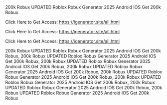 200k Robux UPDATED Roblox Robux Generator 2025 Android IOS Get 200k Robux

Click Here to Get Access: https://igenerator.site/all.html

Click Here to Get Access: https://igenerator.site/all.html

Click Here to Get Access: https://igenerator.site/all.html

200k Robux UPDATED Roblox Robux Generator 2025 Android IOS Get 200k Robux, 200k Robux UPDATED Roblox Robux Generator 2025 Android IOS Get 200k Robux, 200k Robux UPDATED Roblox Robux Generator 2025 Android IOS Get 200k Robux, 200k Robux UPDATED Roblox Robux Generator 2025 Android IOS Get 200k Robux, 200k Robux UPDATED Roblox Robux Generator 2025 Android IOS Get 200k Robux, 200k Robux UPDATED Roblox Robux Generator 2025 Android IOS Get 200k Robux, 200k Robux UPDATED Roblox Robux Generator 2025 Android IOS Get 200k Robux, 200k Robux UPDATED Roblox Robux Generator 2025 Android IOS Get 200k Robux
